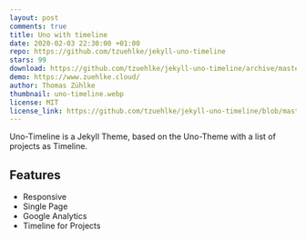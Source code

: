 ```yaml
---
layout: post
comments: true
title: Uno with timeline
date: 2020-02-03 22:30:00 +01:00
repo: https://github.com/tzuehlke/jekyll-uno-timeline
stars: 99
download: https://github.com/tzuehlke/jekyll-uno-timeline/archive/master.zip
demo: https://www.zuehlke.cloud/
author: Thomas Zühlke
thumbnail: uno-timeline.webp
license: MIT
license_link: https://github.com/tzuehlke/jekyll-uno-timeline/blob/master/LICENSE
---
```


Uno-Timeline is a Jekyll Theme, based on the Uno-Theme with a list of projects as Timeline.

## Features

* Responsive
* Single Page
* Google Analytics
* Timeline for Projects
